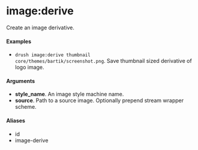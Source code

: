 # image:derive

Create an image derivative.

#### Examples

- <code>drush image:derive thumbnail core/themes/bartik/screenshot.png</code>. Save thumbnail sized derivative of logo image.

#### Arguments

- **style_name**. An image style machine name.
- **source**. Path to a source image. Optionally prepend stream wrapper scheme.

#### Aliases

- id
- image-derive

